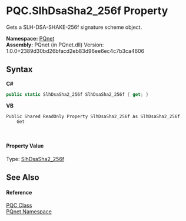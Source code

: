 # PQC.SlhDsaSha2_256f Property 
 

Gets a SLH-DSA-SHAKE-256f signature scheme object.

**Namespace:**&nbsp;<a href="fc4f881f-e121-9cf0-ed49-65bf6b5a005d.md">PQnet</a><br />**Assembly:**&nbsp;PQnet (in PQnet.dll) Version: 1.0.0+2389d30bd26bfacd2eb83d96ee6ec4c7b3ca4606

## Syntax

**C#**<br />
``` C#
public static SlhDsaSha2_256f SlhDsaSha2_256f { get; }
```

**VB**<br />
``` VB
Public Shared ReadOnly Property SlhDsaSha2_256f As SlhDsaSha2_256f
	Get
```

<br />

#### Property Value
Type: <a href="76449077-e74f-c5c3-3ed6-a0722d3cba42.md">SlhDsaSha2_256f</a>

## See Also


#### Reference
<a href="80837ae2-f212-0d05-93e2-94dabbb73c7f.md">PQC Class</a><br /><a href="fc4f881f-e121-9cf0-ed49-65bf6b5a005d.md">PQnet Namespace</a><br />
